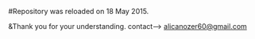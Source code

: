 #Repository was reloaded on 18 May 2015.

&Thank you for your understanding.
contact--> alicanozer60@gmail.com
